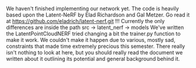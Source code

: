 We haven't finished implementing our network yet.
The code is heavily based upon the Latent-NeRF by Elad Richardson and Gal Metzer.
Go read it at https://github.com/eladrich/latent-nerf.git !!!
Currently the only differences are inside the path src -> latent_nerf -> models
We've written the LatentPointCloudNERF tried changing a bit the trainer.py function to make it work.
We couldn't make it happen due to various, mostly sad, constraints that made time extremely precious this semester.
There really isn't nothing to look at here, but you should really read the document we written about it outlining its potential and general background behind it.
